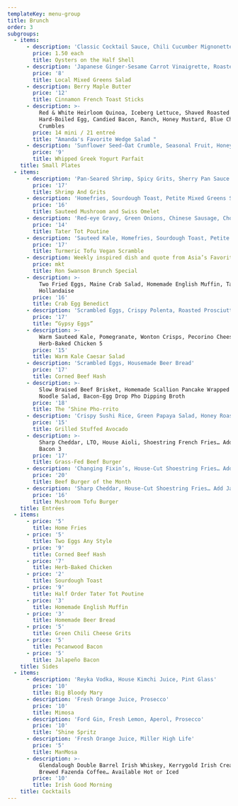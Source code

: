 ```yaml
---
templateKey: menu-group
title: Brunch
order: 3
subgroups:
  - items:
      - description: 'Classic Cocktail Sauce, Chili Cucumber Mignonette'
        price: 1.50 each
        title: Oysters on the Half Shell
      - description: 'Japanese Ginger-Sesame Carrot Vinaigrette, Roasted Kale'
        price: '8'
        title: Local Mixed Greens Salad
      - description: Berry Maple Butter
        price: '12'
        title: Cinnamon French Toast Sticks
      - description: >-
          Red & White Heirloom Quinoa, Iceberg Lettuce, Shaved Roasted Beets,
          Hard-Boiled Egg, Candied Bacon, Ranch, Honey Mustard, Blue Cheese
          Crumbles
        price: 14 mini / 21 entreé
        title: "Amanda's Favorite Wedge Salad "
      - description: 'Sunflower Seed-Oat Crumble, Seasonal Fruit, Honey'
        price: '9'
        title: Whipped Greek Yogurt Parfait
    title: Small Plates
  - items:
      - description: 'Pan-Seared Shrimp, Spicy Grits, Sherry Pan Sauce'
        price: '17'
        title: Shrimp And Grits
      - description: 'Homefries, Sourdough Toast, Petite Mixed Greens Salad'
        price: '16'
        title: Sauteed Mushroom and Swiss Omelet
      - description: 'Red-eye Gravy, Green Onions, Chinese Sausage, Chopped White Cheese'
        price: '14'
        title: Tater Tot Poutine
      - description: 'Sauteed Kale, Homefries, Sourdough Toast, Petite Mixed Greens Salad'
        price: '17'
        title: Turmeric Tofu Vegan Scramble
      - description: Weekly inspired dish and quote from Asia’s Favorite TV Character
        price: mkt
        title: Ron Swanson Brunch Special
      - description: >-
          Two Fried Eggs, Maine Crab Salad, Homemade English Muffin, Tasso Ham
          Hollandaise
        price: '16'
        title: Crab Egg Benedict
      - description: 'Scrambled Eggs, Crispy Polenta, Roasted Prosciutto, Spicy Tomato Sauce'
        price: '17'
        title: “Gypsy Eggs”
      - description: >-
          Warm Sauteed Kale, Pomegranate, Wonton Crisps, Pecorino Cheese… Add
          Herb-Baked Chicken 5
        price: '15'
        title: Warm Kale Caesar Salad
      - description: 'Scrambled Eggs, Housemade Beer Bread'
        price: '17'
        title: Corned Beef Hash
      - description: >-
          Slow Braised Beef Brisket, Homemade Scallion Pancake Wrapped Pho
          Noodle Salad, Bacon-Egg Drop Pho Dipping Broth
        price: '18'
        title: The ‘Shine Pho-rrito
      - description: 'Crispy Sushi Rice, Green Papaya Salad, Honey Roasted Peanuts'
        price: '15'
        title: Grilled Stuffed Avocado
      - description: >-
          Sharp Cheddar, LTO, House Aioli, Shoestring French Fries… Add Jalapeño
          Bacon 3
        price: '17'
        title: Grass-Fed Beef Burger
      - description: 'Changing Fixin’s, House-Cut Shoestring Fries… Add Jalapeño Bacon 3'
        price: '20'
        title: Beef Burger of the Month
      - description: 'Sharp Cheddar, House-Cut Shoestring Fries… Add Jalapeño Bacon 3'
        price: '16'
        title: Mushroom Tofu Burger
    title: Entrées
  - items:
      - price: '5'
        title: Home Fries
      - price: '5'
        title: Two Eggs Any Style
      - price: '9'
        title: Corned Beef Hash
      - price: '7'
        title: Herb-Baked Chicken
      - price: '2'
        title: Sourdough Toast
      - price: '9'
        title: Half Order Tater Tot Poutine
      - price: '3'
        title: Homemade English Muffin
      - price: '3'
        title: Homemade Beer Bread
      - price: '5'
        title: Green Chili Cheese Grits
      - price: '5'
        title: Pecanwood Bacon
      - price: '5'
        title: Jalapeño Bacon
    title: Sides
  - items:
      - description: 'Reyka Vodka, House Kimchi Juice, Pint Glass'
        price: '10'
        title: Big Bloody Mary
      - description: 'Fresh Orange Juice, Prosecco'
        price: '10'
        title: Mimosa
      - description: 'Ford Gin, Fresh Lemon, Aperol, Prosecco'
        price: '10'
        title: ’Shine Spritz
      - description: 'Fresh Orange Juice, Miller High Life'
        price: '5'
        title: ManMosa
      - description: >-
          Glendalough Double Barrel Irish Whiskey, Kerrygold Irish Cream & Fresh
          Brewed Fazenda Coffee… Available Hot or Iced
        price: '10'
        title: Irish Good Morning
    title: Cocktails
---
```

